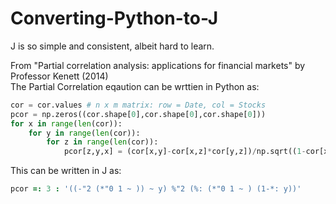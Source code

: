 # Converting-Python-to-J
J is so simple and consistent, albeit hard to learn.

From "Partial correlation analysis: applications for financial markets" by Professor Kenett (2014)   
The Partial Correlation eqaution can be wrttien in Python as:
```Python
cor = cor.values # n x m matrix: row = Date, col = Stocks 
pcor = np.zeros((cor.shape[0],cor.shape[0],cor.shape[0]))
for x in range(len(cor)):
    for y in range(len(cor)):
        for z in range(len(cor)):
            pcor[z,y,x] = (cor[x,y]-cor[x,z]*cor[y,z])/np.sqrt((1-cor[x,z]**2)*(1-cor[y,z]**2))
```

This can be written in J as:
```J
pcor =: 3 : '((-"2 (*"0 1 ~ )) ~ y) %"2 (%: (*"0 1 ~ ) (1-*: y))' 
```
